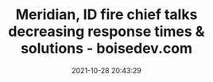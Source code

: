 ---
"title": "Meridian, ID fire chief talks decreasing response times & solutions - boisedev.com"
"date": "2021-10-28 20:43:29"
"feed_name": "GOOGLENEWSCONSTRUCTION"
"feed_website": "https://news.google.com/search?q=construction%2Bincident&hl=en-US&gl=US&ceid=US:en"
"feed_rss": "https://news.google.com/rss/search?q=construction%2Bincident&hl=en-US&gl=US&ceid=US:en"
"link": "https://boisedev.com/news/2021/10/28/kris-blume-response-times/"
"source": "{'href': 'https://boisedev.com', 'title': 'boisedev.com'}"
"file": "_posts/2021-1-1-d8dfc1422489a915a91dc408501902d90a8400ac.md"
"accident": "0"
"drilling": "0"
"dead": "0"
"injured": "0"
"arrested": "0"
"place": "unknown place"
"where": "unknown site"
"causes": "unknown"
"place_uri": "unknown place"
---